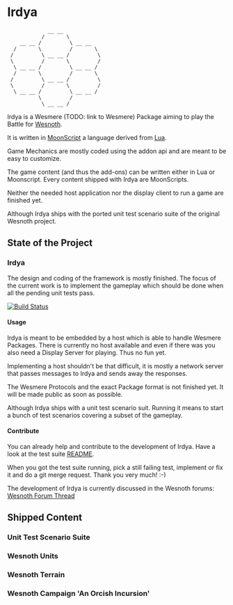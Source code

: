 # Irdya
```
             __ __ 
           /       \
    __ __ /         \ __ __
  /       \         /       \
 /         \ __ __ /         \ 
 \         /       \         /
  \ __ __ /         \ __ __ /
  /       \         /       \
 /         \ __ __ /         \
 \         /       \         /
  \ __ __ /         \ __ __ /
          \         /
           \ __ __ /
```
Irdya is a Wesmere (TODO: link to Wesmere) Package aiming to play the Battle for [Wesnoth](http://wesnoth.org).

It is written in [MoonScript](http://moonscript.org) a language derived from [Lua](http://lua.org).

Game Mechanics are mostly coded using the addon api and are meant to be easy to customize.

The game content (and thus the add-ons) can be written either in Lua or Moonscript.
Every content shipped with Irdya are MoonScripts.

Neither the needed host application nor the display client to run a game are finished yet.

Although Irdya ships with the ported unit test scenario suite of the original Wesnoth project.


## State of the Project

### Irdya 
The design and coding of the framework is mostly finished.
The focus of the current work is to implement the gameplay which should be done when all the pending unit tests pass.

[![Build Status](https://travis-ci.org/Wesmere/Irdya.svg?branch=master)](https://travis-ci.org/Wesmere/Irdya)

#### Usage

Irdya is meant to be embedded by a host which is able to handle Wesmere Packages.
There is currently no host available and even if there was you also need a Display Server for playing.
Thus no fun yet.

Implementing a host shouldn't be that difficult, it is mostly a network server that passes messages to Irdya and sends away the responses.

The Wesmere Protocols and the exact Package format is not finished yet.
It will be made public as soon as possible.

Although Irdya ships with a unit test scenario suit.
Running it means to start a bunch of test scenarios covering a subset of the gameplay.

#### Contribute

You can already help and contribute to the development of Irdya.
Have a look at the test suite [README](https://github.com/Wesmere/Irdya/blob/master/lua/wesmere/README.md).

When you got the test suite running, pick a still failing test, implement or fix it and do a git merge request.
Thank you very much! :-)

The development of Irdya is currently discussed in the Wesnoth forums:
[Wesnoth Forum Thread](https://forums.wesnoth.org/viewtopic.php?f=13&t=43298)

## Shipped Content

### Unit Test Scenario Suite

### Wesnoth Units

### Wesnoth Terrain

### Wesnoth Campaign 'An Orcish Incursion'

